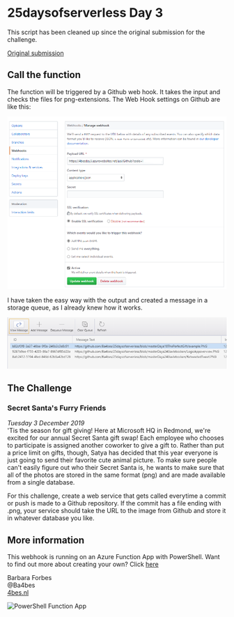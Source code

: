 # 25daysofserverless Day 3

This script has been cleaned up since the original submission for the challenge.

[Original submission](https://github.com/Ba4bes/25daysofserverless/tree/e588479bfae9129678ee3859415847667c5b40af)

## Call the function

The function will be triggered by a Github web hook. It takes the input and checks the files for png-extensions.
The Web Hook settings on Github are like this:

![github screenshot](.\PNGs\GitHubWebHook.PNG)

I have taken the easy way with the output and created a message in a storage queue, as I already knew how it works.

![storage screenshot](.\PNGs\messagequeue.PNG)

## The Challenge

### Secret Santa's Furry Friends

*Tuesday 3 December 2019*  
'Tis the season for gift giving! Here at Microsoft HQ in Redmond, we're excited for our annual Secret Santa gift swap! Each employee who chooses to participate is assigned another coworker to give a gift to. Rather than put a price limit on gifts, though, Satya has decided that this year everyone is just going to send their favorite cute animal picture. To make sure people can't easily figure out who their Secret Santa is, he wants to make sure that all of the photos are stored in the same format (png) and are made available from a single database.

For this challenge, create a web service that gets called everytime a commit or push is made to a Github repository. If the commit has a file ending with .png, your service should take the URL to the image from Github and store it in whatever database you like.

## More information

 This webhook is running on an Azure Function App with PowerShell. Want to find out more about creating your own? Click [here]('https://4bes.nl/MSIgnite')

Barbara Forbes  
@Ba4bes  
[4bes.nl](https://4bes.nl)  

![PowerShell Function App](https://4bes.nl/wp-content/uploads/2019/11/PSFunctionApp-300x252.png)
